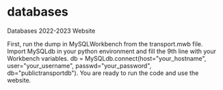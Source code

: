 # databases
Databases 2022-2023 Website

First, run the dump in MySQLWorkbench from the transport.mwb file.
Import MySQLdb in your python environment and fill the 9th line with your Workbench variables.
db = MySQLdb.connect(host="your_hostname", user="your_username", passwd="your_password", db="publictransportdb").
You are ready to run the code and use the website.